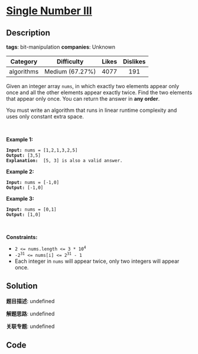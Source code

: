 # [Single Number III](https://leetcode.com/problems/single-number-iii/description/)

## Description

**tags**: bit-manipulation
**companies**: Unknown

| Category | Difficulty | Likes | Dislikes |
| :------: | :--------: | :---: | :------: |
| algorithms | Medium (67.27%) | 4077 | 191 |

<p>Given an integer array <code>nums</code>, in which exactly two elements appear only once and all the other elements appear exactly twice. Find the two elements that appear only once. You can return the answer in <strong>any order</strong>.</p>

<p>You must write an&nbsp;algorithm that runs in linear runtime complexity and uses&nbsp;only constant extra space.</p>

<p>&nbsp;</p>
<p><strong>Example 1:</strong></p>

<pre><code><strong>Input:</strong> nums = [1,2,1,3,2,5]
<strong>Output:</strong> [3,5]
<strong>Explanation: </strong> [5, 3] is also a valid answer.</code></pre>

<p><strong>Example 2:</strong></p>

<pre><code><strong>Input:</strong> nums = [-1,0]
<strong>Output:</strong> [-1,0]</code></pre>

<p><strong>Example 3:</strong></p>

<pre><code><strong>Input:</strong> nums = [0,1]
<strong>Output:</strong> [1,0]</code></pre>

<p>&nbsp;</p>
<p><strong>Constraints:</strong></p>

<ul>
	<li><code>2 &lt;= nums.length &lt;= 3 * 10<sup>4</sup></code></li>
	<li><code>-2<sup>31</sup> &lt;= nums[i] &lt;= 2<sup>31</sup> - 1</code></li>
	<li>Each integer in <code>nums</code> will appear twice, only two integers will appear once.</li>
</ul>



## Solution

**题目描述**: undefined

**解题思路**: undefined

**关联专题**: undefined

## Code